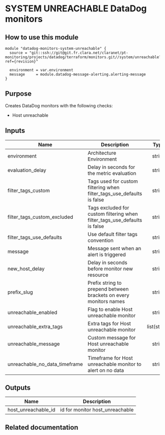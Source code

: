 # SYSTEM UNREACHABLE DataDog monitors

## How to use this module

```
module "datadog-monitors-system-unreachable" {
  source = "git::ssh://git@git.fr.clara.net/claranet/pt-monitoring/projects/datadog/terraform/monitors.git//system/unreachable?ref={revision}"

  environment = var.environment
  message     = module.datadog-message-alerting.alerting-message
}

```

## Purpose

Creates DataDog monitors with the following checks:

- Host unreachable

## Inputs

| Name | Description | Type | Default | Required |
|------|-------------|:----:|:-----:|:-----:|
| environment | Architecture Environment | string | n/a | yes |
| evaluation\_delay | Delay in seconds for the metric evaluation | string | `"15"` | no |
| filter\_tags\_custom | Tags used for custom filtering when filter_tags_use_defaults is false | string | `"*"` | no |
| filter\_tags\_custom\_excluded | Tags excluded for custom filtering when filter_tags_use_defaults is false | string | `""` | no |
| filter\_tags\_use\_defaults | Use default filter tags convention | string | `"true"` | no |
| message | Message sent when an alert is triggered | string | n/a | yes |
| new\_host\_delay | Delay in seconds before monitor new resource | string | `"300"` | no |
| prefix\_slug | Prefix string to prepend between brackets on every monitors names | string | `""` | no |
| unreachable\_enabled | Flag to enable Host unreachable monitor | string | `"true"` | no |
| unreachable\_extra\_tags | Extra tags for Host unreachable monitor | list(string) | `[]` | no |
| unreachable\_message | Custom message for Host unreachable monitor | string | `""` | no |
| unreachable\_no\_data\_timeframe | Timeframe for Host unreachable monitor to alert on no data | string | `"20"` | no |

## Outputs

| Name | Description |
|------|-------------|
| host\_unreachable\_id | id for monitor host_unreachable |

## Related documentation

